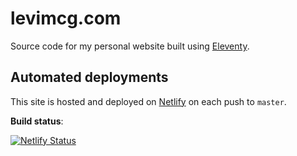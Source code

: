 # levimcg.com
Source code for my personal website built using [Eleventy](https://www.11ty.io/).

## Automated deployments
This site is hosted and deployed on [Netlify](https://www.netlify.com/) on each push to `master`.

**Build status**:

[![Netlify Status](https://api.netlify.com/api/v1/badges/51d9cfb6-6c9e-4852-a32e-e0ecfdb2b478/deploy-status)](https://app.netlify.com/sites/boring-neumann-23c4cf/deploys)